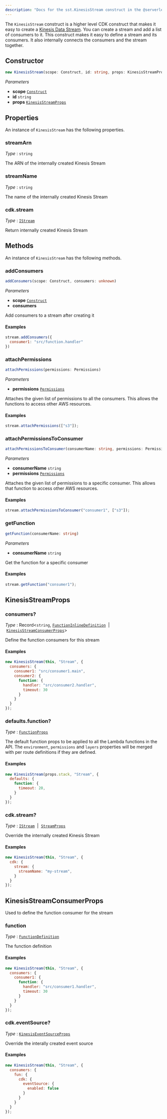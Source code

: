 ```yaml
---
description: "Docs for the sst.KinesisStream construct in the @serverless-stack/resources package"
---
```

<!--
!!!!!!!!!!!!!!!!!!!!!!!!!!!!!!!!!!!!!!!!!!!!!!!!!!!!!!!!!!!!!!!
!!                                                           !!
!!  This file has been automatically generated, do not edit  !!
!!                                                           !!
!!!!!!!!!!!!!!!!!!!!!!!!!!!!!!!!!!!!!!!!!!!!!!!!!!!!!!!!!!!!!!!
-->
The `KinesisStream` construct is a higher level CDK construct that makes it easy to create a [Kinesis Data Stream](https://aws.amazon.com/kinesis/data-streams/). You can create a stream and add a list of consumers to it.
This construct makes it easy to define a stream and its consumers. It also internally connects the consumers and the stream together.

## Constructor
```ts
new KinesisStream(scope: Construct, id: string, props: KinesisStreamProps)
```
_Parameters_
- __scope__ [`Construct`](https://docs.aws.amazon.com/cdk/api/v2/docs/constructs.Construct.html)
- __id__ `string`
- __props__ [`KinesisStreamProps`](#kinesisstreamprops)
## Properties
An instance of `KinesisStream` has the following properties.
### streamArn

_Type_ : `string`

The ARN of the internally created Kinesis Stream

### streamName

_Type_ : `string`

The name of the internally created Kinesis Stream


### cdk.stream

_Type_ : [`IStream`](https://docs.aws.amazon.com/cdk/api/v2/docs/aws-cdk-lib.IStream.html)

Return internally created Kinesis Stream


## Methods
An instance of `KinesisStream` has the following methods.
### addConsumers

```ts
addConsumers(scope: Construct, consumers: unknown)
```
_Parameters_
- __scope__ [`Construct`](https://docs.aws.amazon.com/cdk/api/v2/docs/constructs.Construct.html)
- __consumers__ 



Add consumers to a stream after creating it

#### Examples

```js
stream.addConsumers({
  consumer1: "src/function.handler"
})
```

### attachPermissions

```ts
attachPermissions(permissions: Permissions)
```
_Parameters_
- __permissions__ [`Permissions`](Permissions)


Attaches the given list of permissions to all the consumers. This allows the functions to access other AWS resources.

#### Examples


```js
stream.attachPermissions(["s3"]);
```

### attachPermissionsToConsumer

```ts
attachPermissionsToConsumer(consumerName: string, permissions: Permissions)
```
_Parameters_
- __consumerName__ `string`
- __permissions__ [`Permissions`](Permissions)


Attaches the given list of permissions to a specific consumer. This allows that function to access other AWS resources.

#### Examples

```js
stream.attachPermissionsToConsumer("consumer1", ["s3"]);
```

### getFunction

```ts
getFunction(consumerName: string)
```
_Parameters_
- __consumerName__ `string`


Get the function for a specific consumer

#### Examples

```js
stream.getFunction("consumer1");
```

## KinesisStreamProps


### consumers?

_Type_ : Record<`string`, [`FunctionInlineDefinition`](FunctionInlineDefinition)&nbsp; | &nbsp;[`KinesisStreamConsumerProps`](#kinesisstreamconsumerprops)>

Define the function consumers for this stream

#### Examples

```js
new KinesisStream(this, "Stream", {
  consumers: {
    consumer1: "src/consumer1.main",
    consumer2: {
      function: {
        handler: "src/consumer2.handler",
        timeout: 30
      }
    }
  }
});
```


### defaults.function?

_Type_ : [`FunctionProps`](FunctionProps)

The default function props to be applied to all the Lambda functions in the API. The `environment`, `permissions` and `layers` properties will be merged with per route definitions if they are defined.

#### Examples

```js
new KinesisStream(props.stack, "Stream", {
  defaults: {
    function: {
      timeout: 20,
    }
  }
});
```



### cdk.stream?

_Type_ : [`IStream`](https://docs.aws.amazon.com/cdk/api/v2/docs/aws-cdk-lib.IStream.html)&nbsp; | &nbsp;[`StreamProps`](https://docs.aws.amazon.com/cdk/api/v2/docs/aws-cdk-lib.StreamProps.html)

Override the internally created Kinesis Stream

#### Examples

```js
new KinesisStream(this, "Stream", {
  cdk: {
    stream: {
      streamName: "my-stream",
    }
  }
});
```


## KinesisStreamConsumerProps
Used to define the function consumer for the stream

### function

_Type_ : [`FunctionDefinition`](FunctionDefinition)

The function definition

#### Examples

```js
new KinesisStream(this, "Stream", {
  consumers: {
    consumer1: {
      function: {
        handler: "src/consumer1.handler",
        timeout: 30
      }
    }
  }
});
```


### cdk.eventSource?

_Type_ : [`KinesisEventSourceProps`](https://docs.aws.amazon.com/cdk/api/v2/docs/aws-cdk-lib.KinesisEventSourceProps.html)

Override the interally created event source

#### Examples

```js
new KinesisStream(this, "Stream", {
  consumers: {
    fun: {
      cdk: {
        eventSource: {
          enabled: false
        }
      }
    }
  }
});
```

